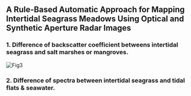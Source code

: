 ## A Rule-Based Automatic Approach for Mapping Intertidal Seagrass Meadows Using Optical and Synthetic Aperture Radar Images

### 1. Difference of backscatter coefficient betweens intertidal seagrass and salt marshes or mangroves.
![Fig3](https://github.com/user-attachments/assets/182c0206-4c49-43fa-9e56-549ca3cec4c4)


### 2. Difference of spectra between intertidal seagrass and tidal flats & seawater.




